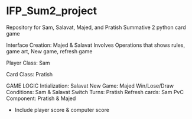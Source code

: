 # IFP_Sum2_project
Repository for Sam, Salavat, Majed, and Pratish Summative 2 python card game

Interface Creation:
Majed & Salavat
Involves Operations that shows rules, game art, New game, refresh game 

Player Class: 
Sam

Card Class:
Pratish

GAME LOGIC
Intialization: Salavat
New Game: Majed
Win/Lose/Draw Conditions: Sam & Salavat
Switch Turns: Pratish
Refresh cards: Sam
PvC Component: Pratish & Majed
 - Include player score & computer score


